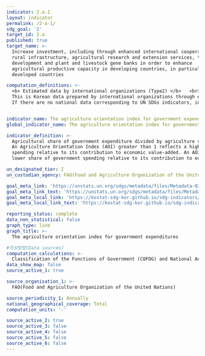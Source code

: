 ```yaml
---
indicator: 2.a.1
layout: indicator
permalink: /2-a-1/
sdg_goal: '2'
target_id: 2.a
published: true
target_name: >-
  Increase investment, including through enhanced international cooperation, in
  rural infrastructure, agricultural research and extension services, technology
  development and plant and livestock gene banks in order to enhance
  agricultural productive capacity in developing countries, in particular least
  developed countries

computation_definitions: >-
  <b> Estimated data by international organizations (Type2) </b>   <br>
  This is Korean data prepared by international organizations through estimation and modeling. <br>
  If there are no national data corresponding to UN SDGs indicators, international data are available for monitoring.


indicator_name: The agriculture orientation index for government expenditures
global_indicator_name: The agriculture orientation index for government expenditures

indicator_definition: >-
  Agricultural share of government expenditure divided by agriculture value added share of GDP. 
  An Agriculture Orientation Index (AOI) greater than 1 reflects a higher share of government 
  spending relative to its contribution to economic value-added. An AOI less than 1 reflects a 
  lower share of government spending relative to its contribution to economic value-added. 

un_designated_tier: I
un_custodian_agency: FAO(Food and Agriculture Organization of the United Nations)

goal_meta_link: 'https://unstats.un.org/sdgs/metadata/files/Metadata-02-0a-01.pdf'
goal_meta_link_text: 'https://unstats.un.org/sdgs/metadata/files/Metadata-02-0a-01.pdf'
goal_meta_local_link: 'https://kostat-sdg-kor.github.io/sdg-indicators/public/data/Metadata-02-0a-01_ENG.pdf'
goal_meta_local_link_text: 'https://kostat-sdg-kor.github.io/sdg-indicators/public/data/Metadata-02-0a-01_ENG.pdf'

reporting_status: complete
data_non_statistical: false
graph_type: line
graph_title: >-
  The agriculture orientation index for government expenditures

#작성방법(Data sources)
computation_calculations: >-
  Classification of the Functions of Government (COFOG) and National Accounts. 
data_show_map: false
source_active_1: true

source_organisation_1: >- 
  FAO(Food and Agriculture Organization of the United Nations)

source_periodicity_1: Annually 
national_geographical_coverage: Total
computation_units: '-'

source_active_2: true
source_active_3: false
source_active_4: false
source_active_5: false
source_active_6: false
---
```

